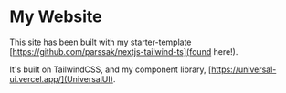 # My Website

This site has been built with my starter-template [https://github.com/parssak/nextjs-tailwind-ts](found here!). 

It's built on TailwindCSS, and my component library, [https://universal-ui.vercel.app/](UniversalUI).

